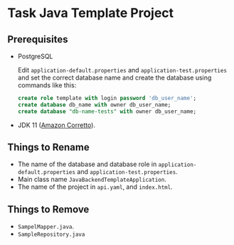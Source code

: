 # Task Java Template Project

## Prerequisites
* PostgreSQL

  Edit `application-default.properties` and `application-test.properties` and set the correct database name and create
  the database using commands like this:
    ```sql
    create role template with login password 'db_user_name';
    create database db_name with owner db_user_name;
    create database "db-name-tests" with owner db_user_name;
    ```

* JDK 11 ([Amazon Corretto](https://docs.aws.amazon.com/corretto/latest/corretto-11-ug/downloads-list.html)).

## Things to Rename

* The name of the database and database role in `application-default.properties` and `application-test.properties`.
* Main class name `JavaBackendTemplateApplication`.
* The name of the project in `api.yaml`, and `index.html`.

## Things to Remove

* `SampelMapper.java`.
* `SampleRepository.java`